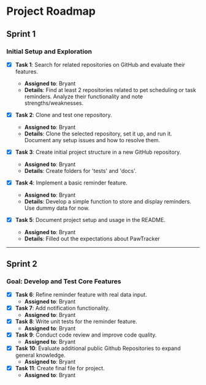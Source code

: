 # Project Roadmap

## Sprint 1
### Initial Setup and Exploration
- [x] **Task 1**: Search for related repositories on GitHub and evaluate their features.
  - **Assigned to**: Bryant
  - **Details**: Find at least 2 repositories related to pet scheduling or task reminders. Analyze their functionality and note strengths/weaknesses.
  
- [x] **Task 2**: Clone and test one repository.
  - **Assigned to**: Bryant
  - **Details**: Clone the selected repository, set it up, and run it. Document any setup issues and how to resolve them.

- [x] **Task 3**: Create initial project structure in a new GitHub repository.
  - **Assigned to**: Bryant
  - **Details**: Create folders for 'tests' and 'docs'.

- [x] **Task 4**: Implement a basic reminder feature.
  - **Assigned to**: Bryant
  - **Details**: Develop a simple function to store and display reminders. Use dummy data for now.

- [x] **Task 5**: Document project setup and usage in the README.
  - **Assigned to**: Bryant
  - **Details**: Filled out the expectations about PawTracker

---

## Sprint 2 
### Goal: Develop and Test Core Features
- [x] **Task 6**: Refine reminder feature with real data input.
  - **Assigned to**: Bryant
- [x] **Task 7**: Add notification functionality.
  - **Assigned to**: Bryant
- [x] **Task 8**: Write unit tests for the reminder feature.
  - **Assigned to**: Bryant
- [x] **Task 9**: Conduct code review and improve code quality.
  - **Assigned to**: Bryant
- [x] **Task 10**: Evaluate additional public Github Repositories to expand general knowledge.
  - **Assigned to**: Bryant
- [x] **Task 11**: Create final file for project.
  - **Assigned to**: Bryant
